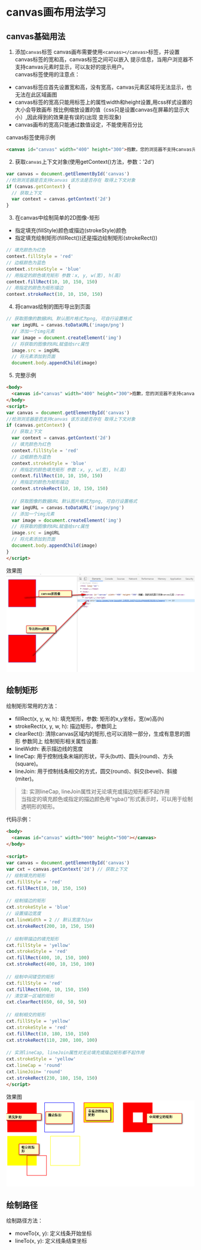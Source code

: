 # canvas画布用法学习

## canvas基础用法
1. 添加`canvas`标签
canvas画布需要使用`<canvas></canvas>`标签，并设置canvas标签的宽和高，canvas标签之间可以嵌入
提示信息，当用户浏览器不支持canvas元素时显示，可以友好的提示用户。   
canvas标签使用的注意点：   
- canvas标签应首先设置宽和高，没有宽高，canvas元素区域将无法显示，也无法在此区域画图
- canvas标签的宽高只能用标签上的属性width和height设置,用css样式设置的大小会导致画布
  按比例缩放设置的值（css只是设置canvas在屏幕的显示大小）,因此得到的效果是有误的(出现
  变形现象)
- canvas画布的宽高只能通过数值设定，不能使用百分比

canvas标签使用示例

```html
<canvas id="canvas" width="400" height="300">抱歉，您的浏览器不支持canvas元素</canvas>
```

2. 获取`canvas`上下文对象(使用getContext()方法，参数：'2d')

```javascript
var canvas = document.getElementById('canvas')
//检测浏览器是否支持canvas 该方法是否存在 取得上下文对象
if (canvas.getContext) {
  // 获取上下文
  var context = canvas.getContext('2d')
}
```

3. 在canvas中绘制简单的2D图像-矩形
  - 指定填充(fillStyle)颜色或描边(strokeStyle)颜色
  - 指定填充绘制矩形(fillRect())还是描边绘制矩形(strokeRect())

```javascript
// 填充颜色为红色
context.fillStyle = 'red'
// 边框颜色为蓝色
context.strokeStyle = 'blue'
// 用指定的颜色填充矩形 参数：x, y, w(宽), h(高)
context.fillRect(10, 10, 150, 150)
// 用指定的颜色为矩形描边
context.strokeRect(10, 10, 150, 150)
```

4. 将canvas绘制的图形导出到页面

```javascript
// 获取图像的数据URL 默认图片格式为png, 可自行设置格式
  var imgURL = canvas.toDataURL('image/png')
  // 添加一个img元素
  var image = document.createElement('img')
  // 将获取的图像的URL赋值给src属性
  image.src = imgURL
  // 将元素添加到页面
  document.body.appendChild(image)
```

5. 完整示例

```html
<body>
  <canvas id="canvas" width="400" height="300">抱歉，您的浏览器不支持canvas元素</canvas>
</body>
<script>
var canvas = document.getElementById('canvas')
//检测浏览器是否支持canvas 该方法是否存在 取得上下文对象
if (canvas.getContext) {
  // 获取上下文
  var context = canvas.getContext('2d')
  // 填充颜色为红色
  context.fillStyle = 'red'
  // 边框颜色为蓝色
  context.strokeStyle = 'blue'
  // 用指定的颜色填充矩形 参数：x, y, w(宽), h(高)
  context.fillRect(10, 10, 150, 150)
  // 用指定的颜色为矩形描边
  context.strokeRect(10, 10, 150, 150)

  // 获取图像的数据URL 默认图片格式为png, 可自行设置格式
  var imgURL = canvas.toDataURL('image/png')
  // 添加一个img元素
  var image = document.createElement('img')
  // 将获取的图像的URL赋值给src属性
  image.src = imgURL
  // 将元素添加到页面
  document.body.appendChild(image)
}
</script>
```

效果图   
![效果图](./images/init.png)

## 绘制矩形

绘制矩形常用的方法：
- fillRect(x, y, w, h): 填充矩形，参数: 矩形的x,y坐标，宽(w)高(h)
- strokeRect(x, y, w, h): 描边矩形，参数同上
- clearRect(): 清除canvas区域内的矩形,也可以消除一部分，生成有意思的图形 参数同上
绘制矩形相关属性设置: 
- lineWidth: 表示描边线的宽度
- lineCap: 用于控制线条末端的形状，平头(butt)、圆头(round)、方头(square)。
- lineJoin: 用于控制线条相交的方式，圆交(round)、斜交(bevel)、斜接(miter)。
> 注: 实测lineCap, lineJoin属性对无论填充或描边矩形都不起作用  
> 当指定的填充颜色或指定的描边颜色用“rgba()”形式表示时，可以用于绘制透明形的矩形。  

代码示例：
```html
<body>
  <canvas id="canvas" width="900" height="500"></canvas>
</body>

<script>
var canvas = document.getElementById('canvas')
var cxt = canvas.getContext('2d') // 获取上下文
// 绘制填充的矩形
cxt.fillStyle = 'red'
cxt.fillRect(10, 10, 150, 150)

// 绘制描边的矩形
cxt.strokeStyle = 'blue'
// 设置描边宽度
cxt.lineWidth = 2 // 默认宽度为1px
cxt.strokeRect(200, 10, 150, 150)

// 绘制带描边的填充矩形
cxt.fillStyle = 'yellow'
cxt.strokeStyle = 'red'
cxt.fillRect(400, 10, 150, 100)
cxt.strokeRect(400, 10, 150, 100)

// 绘制中间镂空的矩形
cxt.fillStyle = 'red'
cxt.fillRect(600, 10, 150, 150)
// 清空某一区域的矩形
cxt.clearRect(650, 60, 50, 50)

// 绘制相交的矩形
cxt.fillStyle = 'yellow'
cxt.strokeStyle = 'red'
cxt.fillRect(10, 180, 150, 150)
cxt.strokeRect(110, 280, 100, 100)

// 实测lineCap, lineJoin属性对无论填充或描边矩形都不起作用
cxt.strokeStyle = 'yellow'
cxt.lineCap = 'round'
cxt.lineJoin= 'round'
cxt.strokeRect(230, 180, 150, 150)
</script>
```

效果图
![矩形](./images/rect.png)    

## 绘制路径

绘制路径方法：
- moveTo(x, y): 定义线条开始坐标
- lineTo(x, y): 定义线条结束坐标

